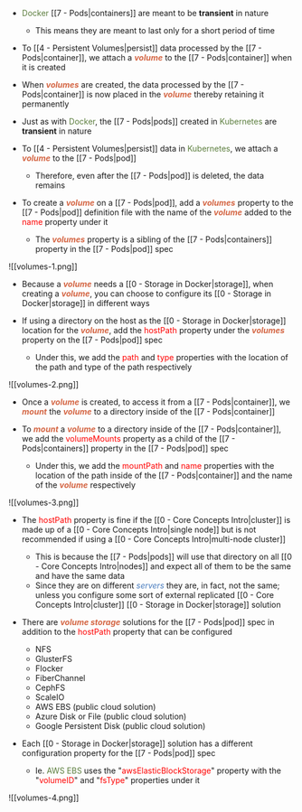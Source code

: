- <span style="color:#5c7e3e">Docker</span> [[7 - Pods|containers]] are meant to be **transient** in nature
	- This means they are meant to last only for a short period of time

- To [[4 - Persistent Volumes|persist]] data processed by the [[7 - Pods|container]], we attach a <b><i><span style="color:#d46644">volume</span></i></b> to the [[7 - Pods|container]] when it is created

- When <b><i><span style="color:#d46644">volumes</span></i></b> are created, the data processed by the [[7 - Pods|container]] is now placed in the <b><i><span style="color:#d46644">volume</span></i></b> thereby retaining it permanently

- Just as with <span style="color:#5c7e3e">Docker</span>, the [[7 - Pods|pods]] created in <span style="color:#5c7e3e">Kubernetes</span> are **transient** in nature

- To [[4 - Persistent Volumes|persist]] data in <span style="color:#5c7e3e">Kubernetes</span>, we attach a <b><i><span style="color:#d46644">volume</span></i></b> to the [[7 - Pods|pod]]
	- Therefore, even after the [[7 - Pods|pod]] is deleted, the data remains

- To create a <b><i><span style="color:#d46644">volume</span></i></b> on a [[7 - Pods|pod]], add a <b><i><span style="color:#d46644">volumes</span></i></b> property to the [[7 - Pods|pod]] definition file with the name of the <b><i><span style="color:#d46644">volume</span></i></b> added to the <span style="color:red">name</span> property under it
	- The <b><i><span style="color:#d46644">volumes</span></i></b> property is a sibling of the [[7 - Pods|containers]] property in the [[7 - Pods|pod]] spec

![[volumes-1.png]]

- Because a <b><i><span style="color:#d46644">volume</span></i></b> needs a [[0 - Storage in Docker|storage]], when creating a <b><i><span style="color:#d46644">volume</span></i></b>, you can choose to configure its [[0 - Storage in Docker|storage]] in different ways

- If using a directory on the host as the [[0 - Storage in Docker|storage]] location for the <b><i><span style="color:#d46644">volume</span></i></b>, add the <span style="color:red">hostPath</span> property under the <b><i><span style="color:#d46644">volumes</span></i></b> property on the [[7 - Pods|pod]] spec
	- Under this, we add the <span style="color:red">path</span> and <span style="color:red">type</span> properties with the location of the path and type of the path respectively

![[volumes-2.png]]

- Once a <b><i><span style="color:#d46644">volume</span></i></b> is created, to access it from a [[7 - Pods|container]], we <b><i><span style="color:#d46644">mount</span></i></b> the <b><i><span style="color:#d46644">volume</span></i></b> to a directory inside of the [[7 - Pods|container]]

- To <b><i><span style="color:#d46644">mount</span></i></b> a <b><i><span style="color:#d46644">volume</span></i></b> to a directory inside of the [[7 - Pods|container]], we add the <span style="color:red">volumeMounts</span> property as a child of the [[7 - Pods|containers]] property in the [[7 - Pods|pod]] spec
	- Under this, we add the <span style="color:red">mountPath</span> and <span style="color:red">name</span> properties with the location of the path inside of the [[7 - Pods|container]] and the name of the <b><i><span style="color:#d46644">volume</span></i></b> respectively

![[volumes-3.png]]

- The <span style="color:red">hostPath</span> property is fine if the [[0 - Core Concepts Intro|cluster]] is made up of a [[0 - Core Concepts Intro|single node]] but is not recommended if using a [[0 - Core Concepts Intro|multi-node cluster]]
	- This is because the [[7 - Pods|pods]] will use that directory on all [[0 - Core Concepts Intro|nodes]] and expect all of them to be the same and have the same data
	- Since they are on different <i><span style="color:#477bbe">servers</span></i> they are, in fact, not the same; unless you configure some sort of external replicated [[0 - Core Concepts Intro|cluster]] [[0 - Storage in Docker|storage]] solution

- There are <b><i><span style="color:#d46644">volume storage</span></i></b> solutions for the [[7 - Pods|pod]] spec in addition to the <span style="color:red">hostPath</span> property that can be configured
	- NFS
	- GlusterFS
	- Flocker
	- FiberChannel
	- CephFS
	- ScaleIO
	- AWS EBS (public cloud solution)
	- Azure Disk or File (public cloud solution)
	- Google Persistent Disk (public cloud solution)

- Each [[0 - Storage in Docker|storage]] solution has a different configuration property for the [[7 - Pods|pod]] spec
	- Ie. <span style="color:#5c7e3e">AWS EBS</span> uses the "<span style="color:red">awsElasticBlockStorage</span>" property with the "<span style="color:red">volumeID</span>" and "<span style="color:red">fsType</span>" properties under it

![[volumes-4.png]]